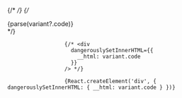   {/* <PreviewComp variant={variant} />  */}
                      {/* <div>
                        {parse(variant?.code)}
                      </div> */}

                      {/* <div
                        dangerouslySetInnerHTML={{
                          __html: variant.code
                        }}
                      /> */}

                      {React.createElement('div', { dangerouslySetInnerHTML: { __html: variant.code } })}